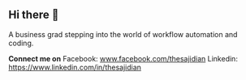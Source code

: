 ## Hi there 👋
A business grad stepping into the world of workflow automation and coding.

**Connect me on**
Facebook: www.facebook.com/thesajidian
Linkedin: https://www.linkedin.com/in/thesajidian
<!--
**thesajidian/thesajidian** is a ✨ _special_ ✨ repository because its `README.md` (this file) appears on your GitHub profile.

Here are some ideas to get you started:

- 🔭 I’m currently working on ...
- 🌱 I’m currently learning ...
- 👯 I’m looking to collaborate on ...
- 🤔 I’m looking for help with ...
- 💬 Ask me about ...
- 📫 How to reach me: ...
- 😄 Pronouns: ...
- ⚡ Fun fact: ...
-->
